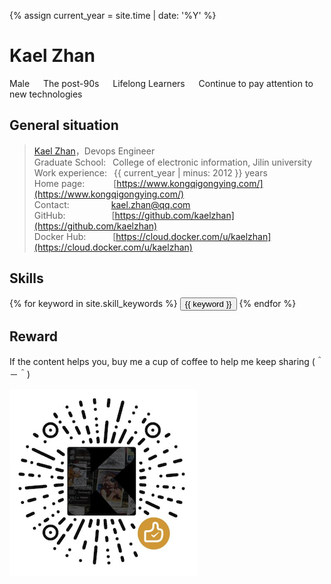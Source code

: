 

{% assign current_year = site.time | date: '%Y' %}

Kael Zhan
===
Male &emsp; The post-90s &emsp; Lifelong Learners &emsp; Continue to pay attention to new technologies

## General situation

>[Kael Zhan](https://www.kongqigongying.com/)，Devops Engineer  
>Graduate School:&ensp;                 College of electronic information, Jilin university  
>Work experience:&ensp;                 {{ current_year | minus: 2012 }} years  
>Home page:&emsp;&emsp;&emsp;           [https://www.kongqigongying.com/](https://www.kongqigongying.com/)  
>Contact:&emsp;&emsp;&emsp;&emsp;&ensp; kael.zhan@qq.com  
>GitHub:&emsp;&emsp;&emsp;&emsp;&emsp;  [https://github.com/kaelzhan](https://github.com/kaelzhan)  
>Docker Hub:&emsp;&emsp;  &ensp;        [https://cloud.docker.com/u/kaelzhan](https://cloud.docker.com/u/kaelzhan)


## Skills
<div class="btn-inline">
{% for keyword in site.skill_keywords %} <button class="btn btn-outline" type="button">{{ keyword }}</button> {% endfor %}
</div>


## Reward
If the content helps you, buy me a cup of coffee to help me keep sharing (＾－＾)
<div align="left"><img src="/img/root/root-kael-zsm300.png" /></div>


